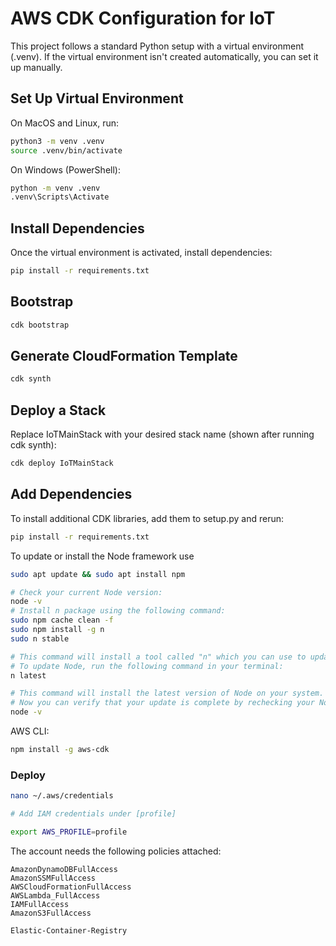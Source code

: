 # AWS CDK Configuration for IoT

This project follows a standard Python setup with a virtual environment (.venv). If the virtual environment isn't created automatically, you can set it up manually.

## Set Up Virtual Environment

On MacOS and Linux, run:

```bash
python3 -m venv .venv
source .venv/bin/activate
```

On Windows (PowerShell):

```bash
python -m venv .venv
.venv\Scripts\Activate
```

## Install Dependencies

Once the virtual environment is activated, install dependencies:

```bash
pip install -r requirements.txt
```

## Bootstrap

```bash
cdk bootstrap
```

## Generate CloudFormation Template

```bash
cdk synth
```

## Deploy a Stack

Replace IoTMainStack with your desired stack name (shown after running cdk synth):

```bash
cdk deploy IoTMainStack
```

## Add Dependencies

To install additional CDK libraries, add them to setup.py and rerun:

```bash
pip install -r requirements.txt
```

To update or install the Node framework use

```bash
sudo apt update && sudo apt install npm

# Check your current Node version: 
node -v 
# Install n package using the following command:
sudo npm cache clean -f
sudo npm install -g n
sudo n stable

# This command will install a tool called "n" which you can use to update Node easily.
# To update Node, run the following command in your terminal:           
n latest

# This command will install the latest version of Node on your system.
# Now you can verify that your update is complete by rechecking your Node version:  
node -v
```

AWS CLI:

```bash
npm install -g aws-cdk
```

### Deploy

```bash
nano ~/.aws/credentials

# Add IAM credentials under [profile]

export AWS_PROFILE=profile
```

The account needs the following policies attached:

```
AmazonDynamoDBFullAccess
AmazonSSMFullAccess
AWSCloudFormationFullAccess
AWSLambda_FullAccess
IAMFullAccess
AmazonS3FullAccess

Elastic-Container-Registry
```

